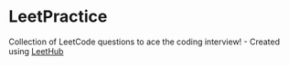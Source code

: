 # LeetPractice
Collection of LeetCode questions to ace the coding interview! - Created using [LeetHub](https://github.com/QasimWani/LeetHub)
